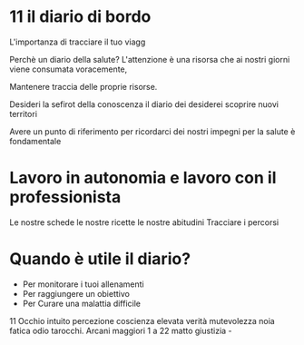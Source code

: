 # 11 il diario di bordo

L'importanza di tracciare il tuo viagg

Perchè un diario della salute?
L'attenzione è una risorsa che ai nostri giorni viene consumata voracemente, 

Mantenere traccia delle proprie risorse.


Desideri la sefirot della conoscenza il diario dei desiderei scoprire nuovi territori


Avere un punto di riferimento per ricordarci dei nostri impegni per la salute è fondamentale

# Lavoro in autonomia e lavoro con il professionista

Le nostre schede 
le nostre ricette 
le nostre abitudini
Tracciare i percorsi


# Quando è utile il diario?


- Per monitorare i tuoi allenamenti 
- Per raggiungere un obiettivo
- Per Curare una malattia difficile




11 Occhio intuito percezione coscienza elevata verità mutevolezza noia fatica odio tarocchi. Arcani maggiori 1 a 22 matto  giustizia -
<!--stackedit_data:
eyJoaXN0b3J5IjpbODU3NTI0MjU0LDE5MDkxMjg1OTEsMTI4Mj
g0MjIzMF19
-->